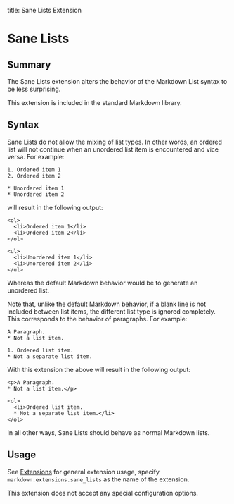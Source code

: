 title: Sane Lists Extension

Sane Lists
==========

Summary
-------

The Sane Lists extension alters the behavior of the Markdown List syntax
to be less surprising.

This extension is included in the standard Markdown library.

Syntax
------

Sane Lists do not allow the mixing of list types. In other words, an ordered
list will not continue when an unordered list item is encountered and
vice versa. For example:

    1. Ordered item 1
    2. Ordered item 2

    * Unordered item 1
    * Unordered item 2

will result in the following output:

    <ol>
      <li>Ordered item 1</li>
      <li>Ordered item 2</li>
    </ol>

    <ul>
      <li>Unordered item 1</li>
      <li>Unordered item 2</li>
    </ul>

Whereas the default Markdown behavior would be to generate an unordered list.

Note that, unlike the default Markdown behavior, if a blank line is not
included between list items, the different list type is ignored completely. 
This corresponds to the behavior of paragraphs. For example:

    A Paragraph.
    * Not a list item.

    1. Ordered list item.
    * Not a separate list item.

With this extension the above will result in the following output:

    <p>A Paragraph.
    * Not a list item.</p>

    <ol>
      <li>Ordered list item.
      * Not a separate list item.</li>
    </ol>

In all other ways, Sane Lists should behave as normal Markdown lists.

Usage
-----

See [Extensions](index.md) for general extension usage, specify
`markdown.extensions.sane_lists` as the name of the extension.

This extension does not accept any special configuration options.
